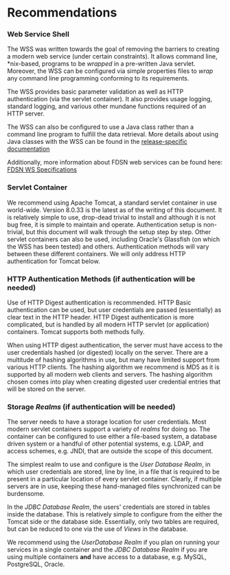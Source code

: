 # Recommendations

### Web Service Shell

The WSS was written towards the goal of removing the barriers to
creating a modern web service (under certain constraints). It allows
command line, \*nix-based, programs to be *wrapped* in a pre-written
Java servlet. Moreover, the WSS can be configured via simple properties
files to *wrap* any command line programming conforming to its
requirements.

The WSS provides basic parameter validation as well as HTTP
authentication (via the servlet container). It also provides usage
logging, standard logging, and various other mundane functions required
of an HTTP server.

The WSS can also be configured to use a Java class rather than a command
line program to fulfill the data retrieval. More details about using
Java classes with the WSS can be found in the [release-specific
documentation](https://seiscode.iris.washington.edu/projects/webserviceshell/wiki/)

Additionally, more information about FDSN web services can be found
here: [FDSN WS
Specifications](http://www.fdsn.org/webservices/FDSN-WS-Specifications-1.1.pdf)

### Servlet Container

We recommend using Apache Tomcat, a standard servlet container in use
world-wide. Version 8.0.33 is the latest as of the writing of this
document. It is relatively simple to use, drop-dead trivial to install
and although it is not bug free, it is simple to maintain and operate.
Authentication setup is non-trivial, but this document will walk through
the setup step by step. Other servlet containers can also be used,
including Oracle's Glassfish (on which the WSS has been tested) and
others. Authentication methods will vary between these different
containers. We will only address HTTP authentication for Tomcat below.

### HTTP Authentication Methods (if authentication will be needed)

Use of HTTP Digest authentication is recommended. HTTP Basic
authentication can be used, but user credentials are passed
(essentially) as clear text in the HTTP header. HTTP Digest
authentication is more complicated, but is handled by all modern HTTP
servlet (or application) containers. Tomcat supports both methods fully.

When using HTTP digest authentication, the server must have access to
the user credentials hashed (or digested) locally on the server. There
are a multitude of hashing algorithms in use, but many have limited
support from various HTTP clients. The hashing algorithm we recommend is
MD5 as it is supported by all modern web clients and servers. The
hashing algorithm chosen comes into play when creating digested user
credential entries that will be stored on the server.

### Storage *Realms* (if authentication will be needed)

The server needs to have a storage location for user credentials. Most
modern servlet containers support a variety of *realms* for doing so.
The container can be configured to use either a file-based system, a
database driven system or a handful of other potential systems, e.g.
LDAP, and access schemes, e.g. JNDI, that are outside the scope of this
document.

The simplest realm to use and configure is the *User Database Realm*, in
which user credentials are stored, line by line, in a file that is
required to be present in a particular location of every servlet
container. Clearly, if multiple servers are in use, keeping these
hand-managed files synchronized can be burdensome.

In the *JDBC Database Realm*, the users' credentials are stored in
tables inside the database. This is relatively simple to configure from
the either the Tomcat side or the database side. Essentially, only two
tables are required, but can be reduced to one via the use of *Views* in
the database.

We recommend using the *UserDatabase Realm* if you plan on running your
services in a single container and the *JDBC Database Realm* if you are
using multiple containers **and** have access to a database, e.g. MySQL,
PostgreSQL, Oracle.
